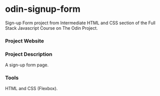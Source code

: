 # odin-signup-form
Sign-up Form project from Intermediate HTML and CSS section of the Full Stack Javascript Course on The Odin Project.

### Project Website


### Project Description
A sign-up form page.

### Tools
HTML and CSS (Flexbox).

